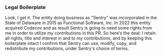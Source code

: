 <!-- Describe your PR here. -->



<!--

  Sentry/Codecov employees and contractors can delete or ignore the following.

-->

### Legal Boilerplate

Look, I get it. The entity doing business as "Sentry" was incorporated in the State of Delaware in 2015 as Functional Software, Inc. In 2022 this entity acquired Codecov and as result Sentry is going to need some rights from me in order to utilize my contributions in this PR. So here's the deal: I retain all rights, title and interest in and to my contributions, and by keeping this boilerplate intact I confirm that Sentry can use, modify, copy, and redistribute my contributions, under Sentry's choice of terms.
